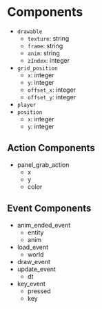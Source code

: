 # Components

* `drawable`
    * `texture`: string
    * `frame`: string
    * `anim`: string
    * `zIndex`: integer
* `grid_position`
    * `x`: integer
    * `y`: integer
    * `offset_x`: integer
    * `offset_y`: integer
* `player`
* `position`
    * `x`: integer
    * `y`: integer

## Action Components

* panel_grab_action
    * x
    * y
    * color

## Event Components

* anim_ended_event
    * entity
    * anim
* load_event
    * world
* draw_event
* update_event
    * dt
* key_event
    * pressed
    * key
